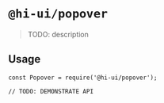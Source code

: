 # `@hi-ui/popover`

> TODO: description

## Usage

```
const Popover = require('@hi-ui/popover');

// TODO: DEMONSTRATE API
```
